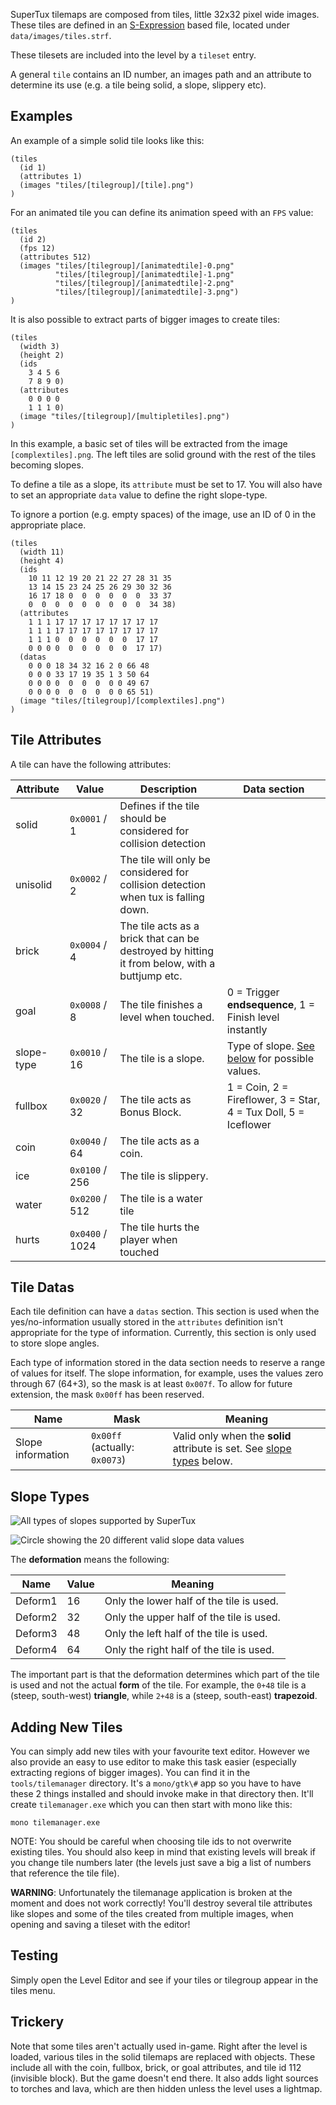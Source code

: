 SuperTux tilemaps are composed from tiles, little 32x32 pixel wide images. These tiles are defined
in an [S-Expression](https://en.wikipedia.org/wiki/S-expression) based file, located under `data/images/tiles.strf`.

These tilesets are included into the level by a `tileset` entry.

A general `tile` contains an ID number, an images path and an attribute to determine its use
(e.g. a tile being solid, a slope, slippery etc).

Examples
--------

An example of a simple solid tile looks like this:

```
(tiles
  (id 1)
  (attributes 1)
  (images "tiles/[tilegroup]/[tile].png")
)
```

For an animated tile you can define its animation speed with an `FPS` value:

```
(tiles
  (id 2)
  (fps 12)
  (attributes 512)
  (images "tiles/[tilegroup]/[animatedtile]-0.png"
          "tiles/[tilegroup]/[animatedtile]-1.png"
          "tiles/[tilegroup]/[animatedtile]-2.png"
          "tiles/[tilegroup]/[animatedtile]-3.png")
)
```

It is also possible to extract parts of bigger images to create tiles:

```
(tiles
  (width 3)
  (height 2)
  (ids
    3 4 5 6
    7 8 9 0)
  (attributes
    0 0 0 0
    1 1 1 0)
  (image "tiles/[tilegroup]/[multipletiles].png")
)
```

In this example, a basic set of tiles will be extracted from the image `[complextiles].png`.
The left tiles are solid ground with the rest of the tiles becoming slopes.

To define a tile as a slope, its `attribute` must be set to 17. You will also have to set an appropriate `data`
value to define the right slope-type.

To ignore a portion (e.g. empty spaces) of the image, use an ID of 0 in the appropriate place.

```
(tiles
  (width 11)
  (height 4)
  (ids
    10 11 12 19 20 21 22 27 28 31 35
    13 14 15 23 24 25 26 29 30 32 36
    16 17 18 0  0  0  0  0  0  33 37
    0  0  0  0  0  0  0  0  0  34 38)
  (attributes
    1 1 1 17 17 17 17 17 17 17 17
    1 1 1 17 17 17 17 17 17 17 17
    1 1 1 0  0  0  0  0  0  17 17
    0 0 0 0  0  0  0  0  0  17 17)
  (datas
    0 0 0 18 34 32 16 2 0 66 48
    0 0 0 33 17 19 35 1 3 50 64
    0 0 0 0  0  0  0  0 0 49 67
    0 0 0 0  0  0  0  0 0 65 51)
  (image "tiles/[tilegroup]/[complextiles].png")
)
```

Tile Attributes
---------------

A tile can have the following attributes:

| Attribute  | Value           | Description                                         | Data section                                                        |
|------------|-----------------|-----------------------------------------------------|---------------------------------------------------------------------|
| solid      | `0x0001` / 1    | Defines if the tile should be considered for collision detection |                                                        |
| unisolid   | `0x0002` / 2    | The tile will only be considered for collision detection when tux is falling down. |                                      |
| brick      | `0x0004` / 4    | The tile acts as a brick that can be destroyed by hitting it from below, with a buttjump etc. |                           |
| goal       | `0x0008` / 8    | The tile finishes a level when touched.             | 0 = Trigger **endsequence**, 1 = Finish level instantly             |
| slope-type | `0x0010` / 16   | The tile is a slope.                                | Type of slope. [See below](#slope-types) for possible values.       |
| fullbox    | `0x0020` / 32   | The tile acts as Bonus Block.                       | 1 = Coin, 2 = Fireflower, 3 = Star, 4 = Tux Doll, 5 = Iceflower     |
| coin       | `0x0040` / 64   | The tile acts as a coin.                            |                                                                     |
| ice        | `0x0100` / 256  | The tile is slippery.                               |                                                                     |
| water      | `0x0200` / 512  | The tile is a water tile                            |                                                                     |
| hurts      | `0x0400` / 1024 | The tile hurts the player when touched              |                                                                     |

Tile Datas
----------

Each tile definition can have a `datas` section. This section is used when the yes/no-information
usually stored in the `attributes` definition isn't appropriate for the type of information.
Currently, this section is only used to store slope angles.

Each type of information stored in the data section needs to reserve a range of values for itself.
The slope information, for example, uses the values zero through 67 (64+3), so the mask is at least
`0x007f`. To allow for future extension, the mask `0x00ff` has been reserved.

| Name              | Mask                          | Meaning                                                                                |
|-------------------|-------------------------------|----------------------------------------------------------------------------------------|
| Slope information | `0x00ff` (actually: `0x0073`) | Valid only when the **solid** attribute is set. See [slope types](#slope_types) below. |

Slope Types
-----------

![](images/Slopes.png "All types of slopes supported by SuperTux")

![](images/Slope-data.png "Circle showing the 20 different valid slope data values")

The **deformation** means the following:

| Name    | Value | Meaning                                  |
|---------|-------|------------------------------------------|
| Deform1 | 16    | Only the lower half of the tile is used. |
| Deform2 | 32    | Only the upper half of the tile is used. |
| Deform3 | 48    | Only the left half of the tile is used.  |
| Deform4 | 64    | Only the right half of the tile is used. |

The important part is that the deformation determines which part of the tile is used and
not the actual **form** of the tile. For example, the `0+48` tile is a (steep, south-west)
**triangle**, while `2+48` is a (steep, south-east) **trapezoid**.

Adding New Tiles
----------------

You can simply add new tiles with your favourite text editor. However we also provide an
easy to use editor to make this task easier (especially extracting regions of bigger images).
You can find it in the `tools/tilemanager` directory. It's a `mono/gtk\#` app so you have
to have these 2 things installed and should invoke make in that directory then. It'll create
`tilemanager.exe` which you can then start with mono like this:

```mono tilemanager.exe```

NOTE: You should be careful when choosing tile ids to not overwrite existing tiles. You should
also keep in mind that existing levels will break if you change tile numbers later (the levels
just save a big a list of numbers that reference the tile file).

**WARNING**: Unfortunately the tilemanage application is broken at the moment and does not work
correctly! You'll destroy several tile attributes like slopes and some of the tiles created from
multiple images, when opening and saving a tileset with the editor!

Testing
-------

Simply open the Level Editor and see if your tiles or tilegroup appear in the tiles menu.

Trickery
--------

Note that some tiles aren't actually used in-game. Right after the level is loaded, various
tiles in the solid tilemaps are replaced with objects. These include all with the coin, fullbox,
brick, or goal attributes, and tile id 112 (invisible block). But the game doesn't end there.
It also adds light sources to torches and lava, which are then hidden unless the level uses a lightmap.
